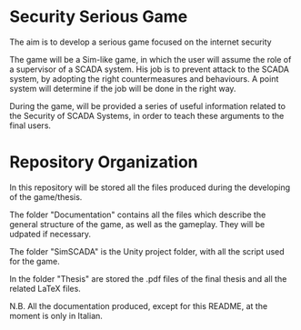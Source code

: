 # Security Serious Game
The aim is to develop a serious game focused on the internet security

The game will be a Sim-like game, in which the user will assume the role of a supervisor of a SCADA system.
His job is to prevent attack to the SCADA system, by adopting the right countermeasures and behaviours. 
A point system will determine if the job will be done in the right way.
 
During the game, will be provided a series of useful information related to the Security of SCADA Systems, in order to teach these arguments to the final users. 
 
 
# Repository Organization
 
In this repository will be stored all the files produced during the developing of the game/thesis.
 
The folder "Documentation" contains all the files which describe the general structure of the game, as well as the gameplay. They will be udpated if necessary.

The folder "SimSCADA" is the Unity project folder, with all the script used for the game.

In the folder "Thesis" are stored the .pdf files of the final thesis and all the related LaTeX files.

N.B.
All the documentation produced, except for this README, at the moment is only in Italian.